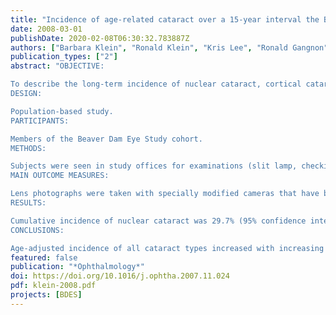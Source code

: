 ```yaml
---
title: "Incidence of age-related cataract over a 15-year interval the Beaver Dam Eye Study"
date: 2008-03-01
publishDate: 2020-02-08T06:30:32.783887Z
authors: ["Barbara Klein", "Ronald Klein", "Kris Lee", "Ronald Gangnon"]
publication_types: ["2"]
abstract: "OBJECTIVE:

To describe the long-term incidence of nuclear cataract, cortical cataract, and posterior subcapsular cataract (PSC) and to evaluate age and cohort effects on these rates.
DESIGN:

Population-based study.
PARTICIPANTS:

Members of the Beaver Dam Eye Study cohort.
METHODS:

Subjects were seen in study offices for examinations (slit lamp, checking for occludable angles, dilation of pupils, lens photographs, measurement of blood pressures, and study interview).
MAIN OUTCOME MEASURES:

Lens photographs were taken with specially modified cameras that have been maintained over the course of all study examinations. Photographs were graded according to standard protocols that have been continued throughout all the examinations.
RESULTS:

Cumulative incidence of nuclear cataract was 29.7% (95% confidence interval [CI], 28.0-31.4); cortical cataract, 22.9% (95% CI, 21.3-24.5); PSC, 8.4% (95% CI, 7.4-9.4); and cataract surgery, 17.7% (95% CI, 16.4-19.0). The cumulative incidence increased with age and was greater for women after accounting for competing events. The relationship between age and incidence of cataracts was quadratic for nuclear cataract, cubic for cortical cataract, and linear for PSC. For persons with similar ages at time of examination, those in more recent birth cohorts were less likely to have any type of prevalent cataract; the effect was significant for nuclear cataract and for cataract surgery, and the effect persisted after controlling for relevant confounders. There were apparent cohort effects on cataract incidence.
CONCLUSIONS:

Age-adjusted incidence of all cataract types increased with increasing age, although the age effect was not linear for all 3 types. More recent birth cohorts are relatively protected relative to persons born earlier. Further follow-up is needed to verify the trends we report here and to determine whether cohort effects on 10-year incidence are significant."
featured: false
publication: "*Ophthalmology*"
doi: https://doi.org/10.1016/j.ophtha.2007.11.024
pdf: klein-2008.pdf
projects: [BDES]
---
```


